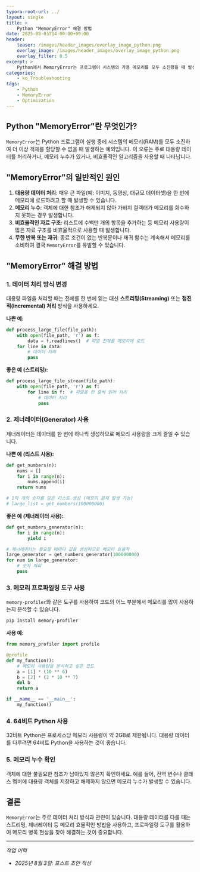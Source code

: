 ```yaml
---
typora-root-url: ../
layout: single
title: >
    Python "MemoryError" 해결 방법
date: 2025-08-03T14:00:00+09:00
header:
    teaser: /images/header_images/overlay_image_python.png
    overlay_image: /images/header_images/overlay_image_python.png
    overlay_filter: 0.5
excerpt: >
    Python에서 MemoryError는 프로그램이 시스템의 가용 메모리를 모두 소진했을 때 발생합니다. 이 글에서는 MemoryError의 원인과 해결 방법을 알아봅니다.
categories:
    - ko_Troubleshooting
tags:
    - Python
    - MemoryError
    - Optimization
---
```


## Python "MemoryError"란 무엇인가?

`MemoryError`는 Python 프로그램이 실행 중에 시스템의 메모리(RAM)를 모두 소진하여 더 이상 객체를 할당할 수 없을 때 발생하는 예외입니다. 이 오류는 주로 대용량 데이터를 처리하거나, 메모리 누수가 있거나, 비효율적인 알고리즘을 사용할 때 나타납니다.

## "MemoryError"의 일반적인 원인

1.  **대용량 데이터 처리**: 매우 큰 파일(예: 이미지, 동영상, 대규모 데이터셋)을 한 번에 메모리에 로드하려고 할 때 발생할 수 있습니다.
2.  **메모리 누수**: 객체에 대한 참조가 해제되지 않아 가비지 컬렉터가 메모리를 회수하지 못하는 경우 발생합니다.
3.  **비효율적인 자료 구조**: 리스트에 수백만 개의 항목을 추가하는 등 메모리 사용량이 많은 자료 구조를 비효율적으로 사용할 때 발생합니다.
4.  **무한 반복 또는 재귀**: 종료 조건이 없는 반복문이나 재귀 함수는 계속해서 메모리를 소비하여 결국 `MemoryError`를 유발할 수 있습니다.

## "MemoryError" 해결 방법

### 1. 데이터 처리 방식 변경

대용량 파일을 처리할 때는 전체를 한 번에 읽는 대신 **스트리밍(Streaming)** 또는 **점진적(Incremental) 처리** 방식을 사용하세요.

**나쁜 예:**
```python
def process_large_file(file_path):
    with open(file_path, 'r') as f:
        data = f.readlines()  # 파일 전체를 메모리에 로드
    for line in data:
        # 데이터 처리
        pass
```

**좋은 예 (스트리밍):**
```python
def process_large_file_stream(file_path):
    with open(file_path, 'r') as f:
        for line in f:  # 파일을 한 줄씩 읽어 처리
            # 데이터 처리
            pass
```

### 2. 제너레이터(Generator) 사용

제너레이터는 데이터를 한 번에 하나씩 생성하므로 메모리 사용량을 크게 줄일 수 있습니다.

**나쁜 예 (리스트 사용):**
```python
def get_numbers(n):
    nums = []
    for i in range(n):
        nums.append(i)
    return nums

# 1억 개의 숫자를 담은 리스트 생성 (메모리 문제 발생 가능)
# large_list = get_numbers(100000000)
```

**좋은 예 (제너레이터 사용):**
```python
def get_numbers_generator(n):
    for i in range(n):
        yield i

# 제너레이터는 필요할 때마다 값을 생성하므로 메모리 효율적
large_generator = get_numbers_generator(100000000)
for num in large_generator:
    # 숫자 처리
    pass
```

### 3. 메모리 프로파일링 도구 사용

`memory-profiler`와 같은 도구를 사용하여 코드의 어느 부분에서 메모리를 많이 사용하는지 분석할 수 있습니다.

```bash
pip install memory-profiler
```

**사용 예:**
```python
from memory_profiler import profile

@profile
def my_function():
    # 메모리 사용량을 분석하고 싶은 코드
    a = [1] * (10 ** 6)
    b = [2] * (2 * 10 ** 7)
    del b
    return a

if __name__ == '__main__':
    my_function()
```

### 4. 64비트 Python 사용

32비트 Python은 프로세스당 메모리 사용량이 약 2GB로 제한됩니다. 대용량 데이터를 다루려면 64비트 Python을 사용하는 것이 좋습니다.

### 5. 메모리 누수 확인

객체에 대한 불필요한 참조가 남아있지 않은지 확인하세요. 예를 들어, 전역 변수나 클래스 멤버에 대용량 객체를 저장하고 해제하지 않으면 메모리 누수가 발생할 수 있습니다.

## 결론

`MemoryError`는 주로 데이터 처리 방식과 관련이 있습니다. 대용량 데이터를 다룰 때는 스트리밍, 제너레이터 등 메모리 효율적인 방법을 사용하고, 프로파일링 도구를 활용하여 메모리 병목 현상을 찾아 해결하는 것이 중요합니다.

---
*작업 이력*
- *2025년 8월 3일: 포스트 초안 작성*
